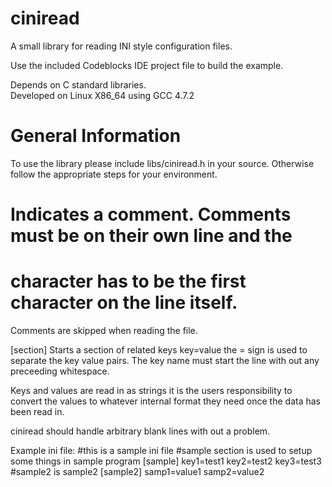ciniread
========

A small library for reading INI style configuration files.

Use the included Codeblocks IDE project file to build the example.

Depends on C standard libraries.  
Developed on Linux X86_64 using GCC 4.7.2


General Information
===================
To use the library please include libs/ciniread.h in your source.
Otherwise follow the appropriate steps for your environment.

# Indicates a comment.  Comments must be on their own line and the
# character has to be the first character on the line itself.
Comments are skipped when reading the file.
	
[section] Starts a section of related keys
key=value the = sign is used to separate the key value pairs.
The key name must start the line with out any preceeding whitespace.

Keys and values are read in as strings it is the users responsibility to
convert the values to whatever internal format they need once the data
has been read in.

ciniread should handle arbitrary blank lines with out a problem.

Example ini file:
\#this is a sample ini file
\#sample section is used to setup some things in sample program
[sample]
key1=test1
key2=test2
key3=test3
\#sample2 is sample2
[sample2]
samp1=value1
samp2=value2
